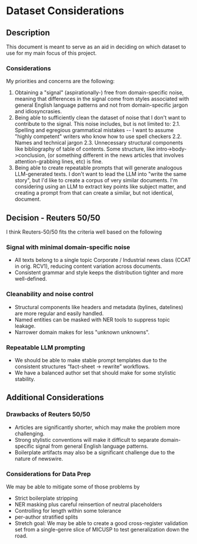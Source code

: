 #   Dataset Considerations

##  Description
This document is meant to serve as an aid in deciding on which dataset to use for my main focus of this project.

### Considerations
My priorities and concerns are the following: 
1. Obtaining a "signal" (aspirationally-) free from domain-specific noise, meaning that differences in the signal come from styles associated with general English language patterns and not from domain-specific jargon and idiosyncrasies. 
2. Being able to sufficiently clean the dataset of noise that I don't want to contribute to the signal. This noise includes, but is not limited to: 
    2.1. Spelling and egregious grammatical mistakes -- I want to assume "highly competent" writers who know how to use spell checkers 
    2.2. Names and technical jargon 
    2.3. Unnecessary structural components like bibliography of table of contents. Some structure, like intro->body->conclusion, (or something different in the news articles that involves attention-grabbing lines, etc) is fine. 
3. Being able to create repeatable prompts that will generate analogous LLM-generated texts. I don't want to lead the LLM into "write the same story", but I'd like to create a corpus of very similar documents. I'm considering using an LLM to extract key points like subject matter, and creating a prompt from that can create a similar, but not identical, document.

##  Decision - Reuters 50/50
I think Reuters-50/50 fits the criteria well based on the following

### Signal with minimal domain-specific noise
- All texts belong to a single topic Corporate / Industrial news class (CCAT in orig. RCV1), reducing content variation across documents.
- Consistent grammar and style keeps the distribution tighter and more well-defined.

### Cleanability and noise control
- Structural components like headers and metadata (bylines, datelines) are more regular and easily handled.
- Named entities can be masked with NER tools to suppress topic leakage.
- Narrower domain makes for less "unknown unknowns".

### Repeatable LLM prompting
- We should be able to make stable prompt templates due to the consistent structures “fact-sheet → rewrite” workflows.
- We have a balanced author set that should make for some stylistic stability.

##  Additional Considerations

### Drawbacks of Reuters 50/50
- Articles are significantly shorter, which may make the problem more challenging.
- Strong stylistic conventions will make it difficult to separate domain-specific signal from general English language patterns.
- Boilerplate artifacts may also be a significant challenge due to the nature of newswire.

### Considerations for Data Prep
We may be able to mitigate some of those problems by
- Strict boilerplate stripping
- NER masking plus careful reinsertion of neutral placeholders
- Controlling for length within some tolerance
- per-author stratified splits
- Stretch goal: We may be able to create a good cross-register validation set from a single-genre slice of MICUSP to test generalization down the road.